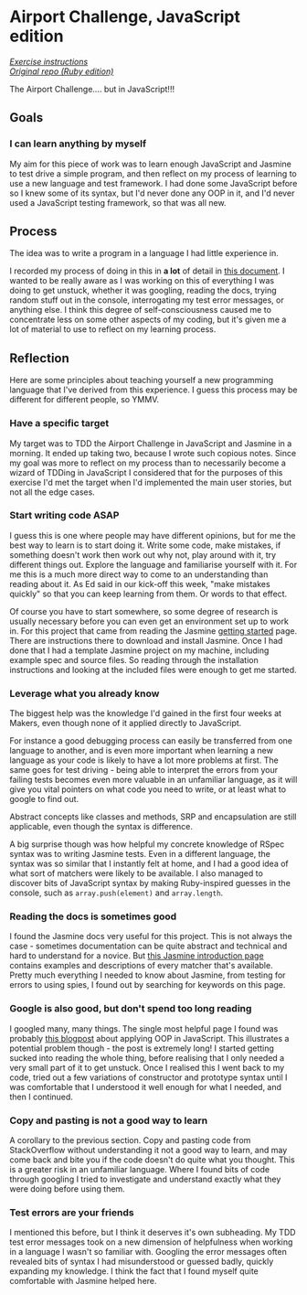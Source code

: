 # Airport Challenge, JavaScript edition

*[Exercise instructions](exercise-instructions.md)*  
*[Original repo (Ruby edition)](https://github.com/makersacademy/airport_challenge)*

The Airport Challenge.... but in JavaScript!!!

## Goals

### I can learn anything by myself

My aim for this piece of work was to learn enough JavaScript and Jasmine to test drive a simple program, and then reflect on my process of learning to use a new language and test framework. I had done some JavaScript before so I knew some of its syntax, but I'd never done any OOP in it, and I'd never used a JavaScript testing framework, so that was all new.

## Process

The idea was to write a program in a language I had little experience in.

I recorded my process of doing in this in **a lot** of detail in [this document](all-the-gory-details.md). I wanted to be really aware as I was working on this of everything I was doing to get unstuck, whether it was googling, reading the docs, trying random stuff out in the console, interrogating my test error messages, or anything else. I think this degree of self-consciousness caused me to concentrate less on some other aspects of my coding, but it's given me a lot of material to use to reflect on my learning process.

## Reflection

Here are some principles about teaching yourself a new programming language that I've derived from this experience. I guess this process may be different for different people, so YMMV.

### Have a specific target

My target was to TDD the Airport Challenge in JavaScript and Jasmine in a morning. It ended up taking two, because I wrote such copious notes. Since my goal was more to reflect on my process than to necessarily become a wizard of TDDing in JavaScript I considered that for the purposes of this exercise I'd met the target when I'd implemented the main user stories, but not all the edge cases.

### Start writing code ASAP

I guess this is one where people may have different opinions, but for me the best way to learn is to start doing it. Write some code, make mistakes, if something doesn't work then work out why not, play around with it, try different things out. Explore the language and familiarise yourself with it. For me this is a much more direct way to come to an understanding than reading about it. As Ed said in our kick-off this week, "make mistakes quickly" so that you can keep learning from them. Or words to that effect.

Of course you have to start somewhere, so some degree of research is usually necessary before you can even get an environment set up to work in. For this project that came from reading the Jasmine [getting started](https://jasmine.github.io/pages/getting_started.html) page. There are instructions there to download and install Jasmine. Once I had done that I had a template Jasmine project on my machine, including example spec and source files. So reading through the installation instructions and looking at the included files were enough to get me started.

### Leverage what you already know

The biggest help was the knowledge I'd gained in the first four weeks at Makers, even though none of it applied directly to JavaScript.

For instance a good debugging process can easily be transferred from one language to another, and is even more important when learning a new language as your code is likely to have a lot more problems at first. The same goes for test driving - being able to interpret the errors from your failing tests becomes even more valuable in an unfamiliar language, as it will give you vital pointers on what code you need to write, or at least what to google to find out.

Abstract concepts like classes and methods, SRP and encapsulation are still applicable, even though the syntax is difference.

A big surprise though was how helpful my concrete knowledge of RSpec syntax was to writing Jasmine tests. Even in a different language, the syntax was so similar that I instantly felt at home, and I had a good idea of what sort of matchers were likely to be available. I also managed to discover bits of JavaScript syntax by making Ruby-inspired guesses in the console, such as `array.push(element)` and `array.length`.

### Reading the docs is sometimes good

I found the Jasmine docs very useful for this project. This is not always the case - sometimes documentation can be quite abstract and technical and hard to understand for a novice. But [this Jasmine introduction page](https://jasmine.github.io/2.3/introduction.html) contains examples and descriptions of every matcher that's available. Pretty much everything I needed to know about Jasmine, from testing for errors to using spies, I found out by searching for keywords on this page.

### Google is also good, but don't spend too long reading

I googled many, many things. The single most helpful page I found was probably [this blogpost](https://javascriptissexy.com/oop-in-javascript-what-you-need-to-know/) about applying OOP in JavaScript. This illustrates a potential problem though - the post is extremely long! I started getting sucked into reading the whole thing, before realising that I only needed a very small part of it to get unstuck. Once I realised this I went back to my code, tried out a few variations of constructor and prototype syntax until I was comfortable that I understood it well enough for what I needed, and then I continued.

### Copy and pasting is not a good way to learn

A corollary to the previous section. Copy and pasting code from StackOverflow without understanding it not a good way to learn, and may come back and bite you if the code doesn't do quite what you thought. This is a greater risk in an unfamiliar language. Where I found bits of code through googling I tried to investigate and understand exactly what they were doing before using them.

### Test errors are your friends

I mentioned this before, but I think it deserves it's own subheading. My TDD test error messages took on a new dimension of helpfulness when working in a language I wasn't so familiar with. Googling the error messages often revealed bits of syntax I had misunderstood or guessed badly, quickly expanding my knowledge. I think the fact that I found myself quite comfortable with Jasmine helped here.

